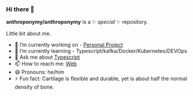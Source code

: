 ### Hi there 👋

**anthroponymy/anthroponymy** is a ✨ _special_ ✨ repository.

Little bit about me.

- 🔭 I’m currently working on - [Personal Project](https://github.com/anthroponymy/tenet)
- 🌱 I’m currently learning - Typescript/kafka/Docker/Kubernetes/DEVOps
- 💬 Ask me about [Typescript](https://www.typescriptlang.org/)
- 📫 How to reach me: [Web](https://www.navinkumar.net/)
- 😄 Pronouns: he/him
- ⚡ Fun fact: Cartilage is flexible and durable, yet is about half the normal density of bone.
